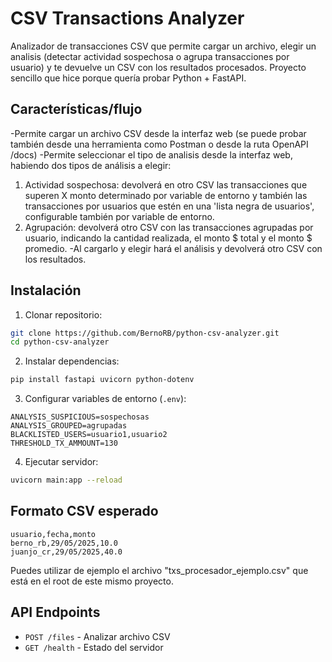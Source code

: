 # CSV Transactions Analyzer
Analizador de transacciones CSV que permite cargar un archivo, elegir un analisis (detectar actividad sospechosa o agrupa transacciones por usuario) y te devuelve un CSV con los resultados procesados. Proyecto sencillo que hice porque quería probar Python + FastAPI.
 
## Características/flujo
-Permite cargar un archivo CSV desde la interfaz web (se puede probar también desde una herramienta como Postman o desde la ruta OpenAPI /docs)
-Permite seleccionar el tipo de analisis desde la interfaz web, habiendo dos tipos de análisis a elegir: 
  1) Actividad sospechosa: devolverá en otro CSV las transacciones que superen X monto determinado por variable de entorno y también las transacciones por usuarios que estén en una 'lista negra de usuarios', configurable también por variable de entorno.
  2) Agrupación: devolverá otro CSV con las transacciones agrupadas por usuario, indicando la cantidad realizada, el monto $ total y el monto $ promedio. 
-Al cargarlo y elegir hará el análisis y devolverá otro CSV con los resultados.

## Instalación

1. Clonar repositorio:
```bash
git clone https://github.com/BernoRB/python-csv-analyzer.git
cd python-csv-analyzer
```

2. Instalar dependencias:
```bash
pip install fastapi uvicorn python-dotenv
```

3. Configurar variables de entorno (`.env`):
```env
ANALYSIS_SUSPICIOUS=sospechosas
ANALYSIS_GROUPED=agrupadas
BLACKLISTED_USERS=usuario1,usuario2
THRESHOLD_TX_AMMOUNT=130
```

4. Ejecutar servidor:
```bash
uvicorn main:app --reload
```

## Formato CSV esperado

```csv
usuario,fecha,monto
berno_rb,29/05/2025,10.0
juanjo_cr,29/05/2025,40.0
```
Puedes utilizar de ejemplo el archivo "txs_procesador_ejemplo.csv" que está en el root de este mismo proyecto.

## API Endpoints

- `POST /files` - Analizar archivo CSV
- `GET /health` - Estado del servidor
